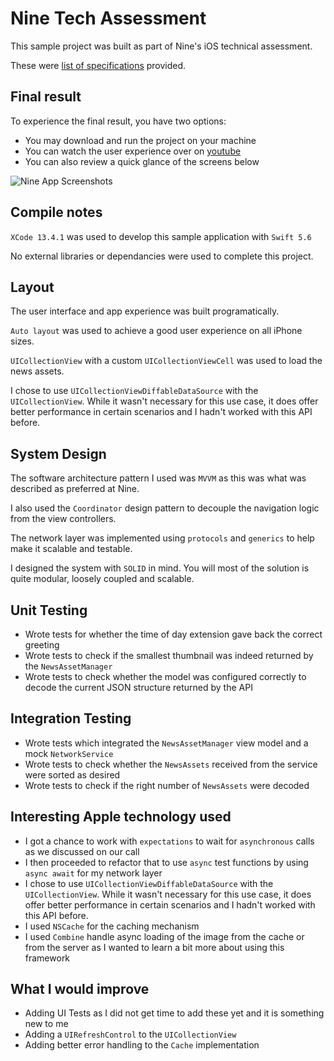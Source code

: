 # Nine Tech Assessment

This sample project was built as part of Nine's iOS technical assessment. 

These were [list of specifications](https://github.com/shawn-frank/nine-news-sample-app-iOS/blob/production/Task%20Description.md) provided.

## Final result

To experience the final result, you have two options:

* You may download and run the project on your machine
* You can watch the user experience over on [youtube](https://youtube.com/shorts/WNuTUOftBoo)
* You can also review a quick glance of the screens below

![Nine App Screenshots](https://user-images.githubusercontent.com/80219691/225538650-675a8afe-3a6f-4a0f-88b5-5ebeb209f79c.png)

## Compile notes

`XCode 13.4.1` was used to develop this sample application with `Swift 5.6`

No external libraries or dependancies were used to complete this project.

## Layout

The user interface and app experience was built programatically. 

`Auto layout` was used to achieve a good user experience on all iPhone sizes.

`UICollectionView` with a custom `UICollectionViewCell` was used to load the news assets.

I chose to use `UICollectionViewDiffableDataSource` with the `UICollectionView`. 
While it wasn't necessary for this use case, it does offer better performance in certain scenarios and I hadn't worked with this API before.

## System Design

The software architecture pattern I used was `MVVM` as this was what was described as preferred at Nine.

I also used the `Coordinator` design pattern to decouple the navigation logic from the view controllers.

The network layer was implemented using `protocols` and `generics` to help make it scalable and testable.

I designed the system with `SOLID` in mind. You will most of the solution is quite modular, loosely coupled and scalable.

## Unit Testing

* Wrote tests for whether the time of day extension gave back the correct greeting
* Wrote tests to check if the smallest thumbnail was indeed returned by the `NewsAssetManager`
* Wrote tests to check whether the model was configured correctly to decode the current JSON structure returned by the API

## Integration Testing

* Wrote tests which integrated the `NewsAssetManager` view model and a mock `NetworkService`
* Wrote tests to check whether the `NewsAssets` received from the service were sorted as desired
* Wrote tests to check if the right number of `NewsAssets` were decoded

## Interesting Apple technology used
* I got a chance to work with `expectations` to wait for `asynchronous` calls as we discussed on our call
* I then proceeded to refactor that to use `async` test functions by using `async await` for my network layer
* I chose to use `UICollectionViewDiffableDataSource` with the `UICollectionView`. While it wasn't necessary for this use case, it does offer better performance in certain scenarios and I hadn't worked with this API before.
* I used `NSCache` for the caching mechanism
* I used `Combine` handle async loading of the image from the cache or from the server as I wanted to learn a bit more about using this framework

## What I would improve

* Adding UI Tests as I did not get time to add these yet and it is something new to me
* Adding a `UIRefreshControl` to the `UICollectionView`
* Adding better error handling to the `Cache` implementation
